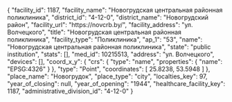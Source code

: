 {
    "facility_id": 1187,
    "facility_name": "Новогрудская центральная районная поликлиника",
    "district_id": "4-12-0",
    "district_name": "Новогрудский район",
    "facility_url": "https:\/\/novcrb.by\/",
    "facility_address": "ул. Волчецкого",
    "title": "Новогрудская центральная районная поликлиника",
    "facility_type": "Поликлиника",
    "ap_1": "53",
    "name": "Новогрудская центральная районная поликлиника",
    "state": "public institution",
    "stats": [],
    "med_id": 10215513,
    "address": "ул. Волчецкого",
    "devices": [],
    "coord_x_y": {
        "crs": {
            "type": "name",
            "properties": {
                "name": "EPSG:4326"
            }
        },
        "type": "Point",
        "coordinates": [
            25.8238,
            53.5948
        ]
    },
    "place_name": "Новогрудок",
    "place_type": "city",
    "localties_key": 97,
    "year_of_closing": null,
    "year_of_opening": "1944",
    "healthcare_facility_key": 1187,
    "administrative_division_id": "4-12-0"
}